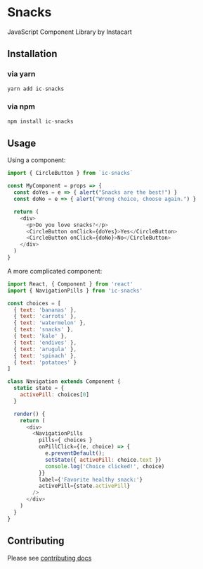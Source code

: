 Snacks
=========================
JavaScript Component Library by Instacart

## Installation

### via yarn
```js
yarn add ic-snacks
```

### via npm
```js
npm install ic-snacks
```

## Usage

Using a component:
```js
import { CircleButton } from `ic-snacks`

const MyComponent = props => {
  const doYes = e => { alert("Snacks are the best!") }
  const doNo = e => { alert("Wrong choice, choose again.") }

  return (
    <div>
      <p>Do you love snacks?</p>
      <CircleButton onClick={doYes}>Yes</CircleButton>
      <CircleButton onClick={doNo}>No</CircleButton>
    </div>
  )
}
```

A more complicated component:
```js
import React, { Component } from 'react'
import { NavigationPills } from 'ic-snacks'

const choices = [
  { text: 'bananas' },
  { text: 'carrots' },
  { text: 'watermelon' },
  { text: 'snacks' },
  { text: 'kale' },
  { text: 'endives' },
  { text: 'arugula' },
  { text: 'spinach' },
  { text: 'potatoes' }
]

class Navigation extends Component {
  static state = {
    activePill: choices[0]
  }

  render() {
    return (
      <div>
        <NavigationPills
          pills={ choices }
          onPillClick={(e, choice) => {
            e.preventDefault();
            setState({ activePill: choice.text })
            console.log('Choice clicked!', choice)
          }}
          label={'Favorite healthy snack:'}
          activePill={state.activePill}
        />
      </div>
    )
  }
}
```

## Contributing
Please see [contributing docs](https://github.com/instacart/Snacks/blob/master/CONTRIBUTING.MD)
